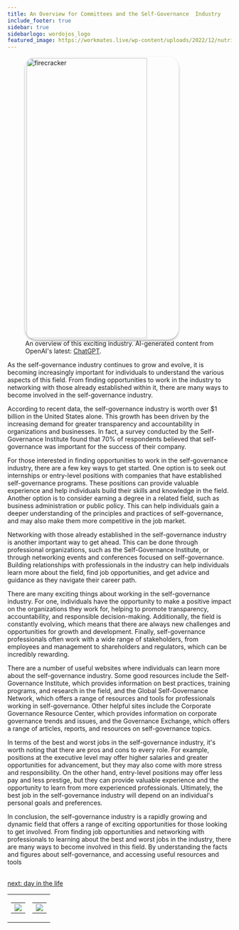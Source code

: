 ```yaml
---
title: An Overview for Committees and the Self-Governance  Industry
include_footer: true
sidebar: true
sidebarlogo: wordojos_logo
featured_image: https://workmates.live/wp-content/uploads/2022/12/nutritionist-5-scaled.jpg
---
```

<figure>
    <img src='/uploads/small/committee.jpg' style="width: 80%;height: 630px;padding: 3px; box-shadow: 0 3px 5px rgba(0,0,0,.3);border-radius: 25px;overflow: hidden;border: none;" align="middle"; alt='firecracker';/>
    <figcaption>An overview of this exciting industry. AI-generated content from OpenAI's latest: <a href="https://openai.com/blog/chatgpt/" >ChatGPT</a>.</figcaption>
</figure>
<p>
As the self-governance industry continues to grow and evolve, it is becoming increasingly important for individuals to understand the various aspects of this field. From finding opportunities to work in the industry to networking with those already established within it, there are many ways to become involved in the self-governance industry.

According to recent data, the self-governance industry is worth over $1 billion in the United States alone. This growth has been driven by the increasing demand for greater transparency and accountability in organizations and businesses. In fact, a survey conducted by the Self-Governance Institute found that 70% of respondents believed that self-governance was important for the success of their company.

For those interested in finding opportunities to work in the self-governance industry, there are a few key ways to get started. One option is to seek out internships or entry-level positions with companies that have established self-governance programs. These positions can provide valuable experience and help individuals build their skills and knowledge in the field. Another option is to consider earning a degree in a related field, such as business administration or public policy. This can help individuals gain a deeper understanding of the principles and practices of self-governance, and may also make them more competitive in the job market.

Networking with those already established in the self-governance industry is another important way to get ahead. This can be done through professional organizations, such as the Self-Governance Institute, or through networking events and conferences focused on self-governance. Building relationships with professionals in the industry can help individuals learn more about the field, find job opportunities, and get advice and guidance as they navigate their career path.

There are many exciting things about working in the self-governance industry. For one, individuals have the opportunity to make a positive impact on the organizations they work for, helping to promote transparency, accountability, and responsible decision-making. Additionally, the field is constantly evolving, which means that there are always new challenges and opportunities for growth and development. Finally, self-governance professionals often work with a wide range of stakeholders, from employees and management to shareholders and regulators, which can be incredibly rewarding.

There are a number of useful websites where individuals can learn more about the self-governance industry. Some good resources include the Self-Governance Institute, which provides information on best practices, training programs, and research in the field, and the Global Self-Governance Network, which offers a range of resources and tools for professionals working in self-governance. Other helpful sites include the Corporate Governance Resource Center, which provides information on corporate governance trends and issues, and the Governance Exchange, which offers a range of articles, reports, and resources on self-governance topics.

In terms of the best and worst jobs in the self-governance industry, it's worth noting that there are pros and cons to every role. For example, positions at the executive level may offer higher salaries and greater opportunities for advancement, but they may also come with more stress and responsibility. On the other hand, entry-level positions may offer less pay and less prestige, but they can provide valuable experience and the opportunity to learn from more experienced professionals. Ultimately, the best job in the self-governance industry will depend on an individual's personal goals and preferences.

In conclusion, the self-governance industry is a rapidly growing and dynamic field that offers a range of exciting opportunities for those looking to get involved. From finding job opportunities and networking with professionals to learning about the best and worst jobs in the industry, there are many ways to become involved in this field. By understanding the facts and figures about self-governance, and accessing useful resources and tools

<br>
<a href="https://workdojos.com/committee/day-in-the-life">next: day in the life</a>
</p>
<table border="0" cellpadding="0" cellspacing="0" width="600" id="templateColumns">
    <tr>
        <td align="center" valign="top" width="50%" class="templateColumnContainer">
            <table border="0" cellpadding="10" cellspacing="0" height="100%" width="100px">
                <tr>
                    <td class="leftColumnContent">
                      <a href="https://committee.workdojos.com">
                        <img src="/uploads/d.svg" class="columnImage" />
                    </td>
                </tr>
            </table>
        </td>
        <td align="center" valign="top" width="50%" class="templateColumnContainer">
            <table border="0" cellpadding="10" cellspacing="0" height="100%" width="100px">
                <tr>
                    <td class="rightColumnContent">
                      <a href="https://videogamers.workdojos.com">
                        <img src="/uploads/randomdojo.svg" class="columnImage" />
                    </td>
            </table>
        </td>
    </tr>
</table>